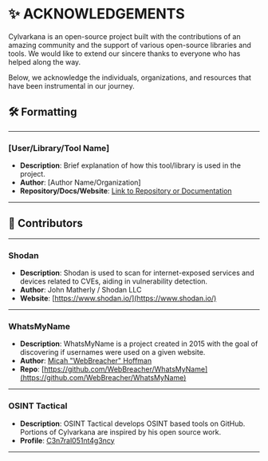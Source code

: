 # ✨ ACKNOWLEDGEMENTS

Cylvarkana is an open-source project built with the contributions of an amazing community and the support of various open-source libraries and tools. We would like to extend our sincere thanks to everyone who has helped along the way.

Below, we acknowledge the individuals, organizations, and resources that have been instrumental in our journey.

## 🛠️ Formatting

---

### [User/Library/Tool Name]

- **Description**: Brief explanation of how this tool/library is used in the project.
- **Author**: [Author Name/Organization]
- **Repository/Docs/Website**: [Link to Repository or Documentation](https://example.com)

---

## 💎 Contributors
---

### Shodan

- **Description**: Shodan is used to scan for internet-exposed services and devices related to CVEs, aiding in vulnerability detection.
- **Author**: John Matherly / Shodan LLC
- **Website**: [https://www.shodan.io/](https://www.shodan.io/)
---

### WhatsMyName

- **Description**: WhatsMyName is a project created in 2015 with the goal of discovering if usernames were used on a given website. 
- **Author**: [Micah "WebBreacher" Hoffman](https://webbreacher.com/)
- **Repo**: [https://github.com/WebBreacher/WhatsMyName](https://github.com/WebBreacher/WhatsMyName)

---

### OSINT Tactical

- **Description**: OSINT Tactical develops OSINT based tools on GitHub. Portions of Cylvarkana are inspired by his open source work.
- **Profile**: [C3n7ral051nt4g3ncy](https://github.com/C3n7ral051nt4g3ncy)

---
